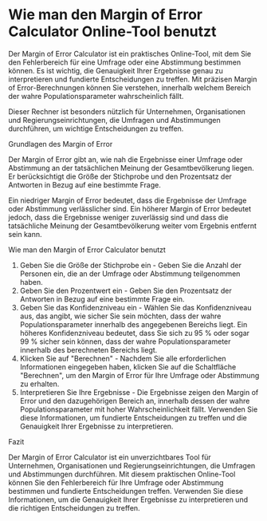 Wie man den Margin of Error Calculator Online-Tool benutzt
==========================================================

Der Margin of Error Calculator ist ein praktisches Online-Tool, mit dem Sie den Fehlerbereich für eine Umfrage oder eine Abstimmung bestimmen können. Es ist wichtig, die Genauigkeit Ihrer Ergebnisse genau zu interpretieren und fundierte Entscheidungen zu treffen. Mit präzisen Margin of Error-Berechnungen können Sie verstehen, innerhalb welchem Bereich der wahre Populationsparameter wahrscheinlich fällt.

Dieser Rechner ist besonders nützlich für Unternehmen, Organisationen und Regierungseinrichtungen, die Umfragen und Abstimmungen durchführen, um wichtige Entscheidungen zu treffen.

Grundlagen des Margin of Error

Der Margin of Error gibt an, wie nah die Ergebnisse einer Umfrage oder Abstimmung an der tatsächlichen Meinung der Gesamtbevölkerung liegen. Er berücksichtigt die Größe der Stichprobe und den Prozentsatz der Antworten in Bezug auf eine bestimmte Frage.

Ein niedriger Margin of Error bedeutet, dass die Ergebnisse der Umfrage oder Abstimmung verlässlicher sind. Ein höherer Margin of Error bedeutet jedoch, dass die Ergebnisse weniger zuverlässig sind und dass die tatsächliche Meinung der Gesamtbevölkerung weiter vom Ergebnis entfernt sein kann.

Wie man den Margin of Error Calculator benutzt

1. Geben Sie die Größe der Stichprobe ein - Geben Sie die Anzahl der Personen ein, die an der Umfrage oder Abstimmung teilgenommen haben.
2. Geben Sie den Prozentwert ein - Geben Sie den Prozentsatz der Antworten in Bezug auf eine bestimmte Frage ein.
3. Geben Sie das Konfidenzniveau ein - Wählen Sie das Konfidenzniveau aus, das angibt, wie sicher Sie sein möchten, dass der wahre Populationsparameter innerhalb des angegebenen Bereichs liegt. Ein höheres Konfidenzniveau bedeutet, dass Sie sich zu 95 % oder sogar 99 % sicher sein können, dass der wahre Populationsparameter innerhalb des berechneten Bereichs liegt.
4. Klicken Sie auf "Berechnen" - Nachdem Sie alle erforderlichen Informationen eingegeben haben, klicken Sie auf die Schaltfläche "Berechnen", um den Margin of Error für Ihre Umfrage oder Abstimmung zu erhalten.
5. Interpretieren Sie Ihre Ergebnisse - Die Ergebnisse zeigen den Margin of Error und den dazugehörigen Bereich an, innerhalb dessen der wahre Populationsparameter mit hoher Wahrscheinlichkeit fällt. Verwenden Sie diese Informationen, um fundierte Entscheidungen zu treffen und die Genauigkeit Ihrer Ergebnisse zu interpretieren.

Fazit

Der Margin of Error Calculator ist ein unverzichtbares Tool für Unternehmen, Organisationen und Regierungseinrichtungen, die Umfragen und Abstimmungen durchführen. Mit diesem praktischen Online-Tool können Sie den Fehlerbereich für Ihre Umfrage oder Abstimmung bestimmen und fundierte Entscheidungen treffen. Verwenden Sie diese Informationen, um die Genauigkeit Ihrer Ergebnisse zu interpretieren und die richtigen Entscheidungen zu treffen.